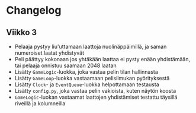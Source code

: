 # Changelog
## Viikko 3
- Pelaaja pystyy liu'uttamaan laattoja nuolinäppäimillä, ja saman numeroiset laatat yhdistyvät
- Peli päättyy kokonaan jos yhtäkään laattaa ei pysty enään yhdistämään, tai pelaaja onnistuu saamaan 2048 laatan
- Lisätty `GameLogic`-luokka, joka vastaa pelin tilan hallinnasta
- Lisätty `GameLoop`-luokka vastaamaan pelisilmukan pyörityksestä
- Lisätty `Clock`- ja `EventQueue`-luokka helpottamaan testausta
- Lisätty `config.py`, joka vastaa pelin vakioista, kuten näytön koosta
- `GameLogic`-luokan vastaamat laattojen yhdistämiset testattu täysillä riveillä ja kolumneilla
